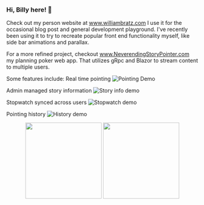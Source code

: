 ### Hi, Billy here! 👋

Check out my person website at www.williambratz.com I use it for the occasional blog post and general development playground. I've recently been using it to try to recreate popular front end functionality myself, like side bar animations and parallax. 

For a more refined project, checkout www.NeverendingStoryPointer.com my planning poker web app. That utilizes gRpc and Blazor to stream content to multiple users.

Some features include:
  Real time pointing
  ![Pointing Demo](https://imgur.com/LZgro6A)
  
  Admin managed story information
  ![Story info demo](https://imgur.com/WUQI4uB)
  
  Stopwatch synced across users
  ![Stopwatch demo](https://imgur.com/fHnlJi7)
  
  Pointing history
  ![History demo](https://i.imgur.com/4ih5pDy.gif)

<p align="center">
  <img height="200"  src="https://github-readme-stats.vercel.app/api/top-langs/?username=wbratz&&custom_title=Languages&hide=Assembly,Java,SqlPL&bg_color=202020&title_color=steelblue&text_color=fff" />
  <img height="200" src="https://github-readme-stats.vercel.app/api?username=wbratz&custom_title=My%20Stats&bg_color=202020&title_color=steelblue&text_color=fff&show_icons=true&icon_color=2787db" />
</p>

<!--
**wbratz/wbratz** is a ✨ _special_ ✨ repository because its `README.md` (this file) appears on your GitHub profile.

Here are some ideas to get you started:

- 🔭 I’m currently working on ...
- 🌱 I’m currently learning ...
- 👯 I’m looking to collaborate on ...
- 🤔 I’m looking for help with ...
- 💬 Ask me about ...
- 📫 How to reach me: ...
- 😄 Pronouns: ...
- ⚡ Fun fact: ...
-->

